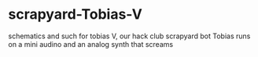 # scrapyard-Tobias-V
schematics and such for tobias V, our hack club scrapyard bot
Tobias runs on a mini audino and an analog synth that screams
